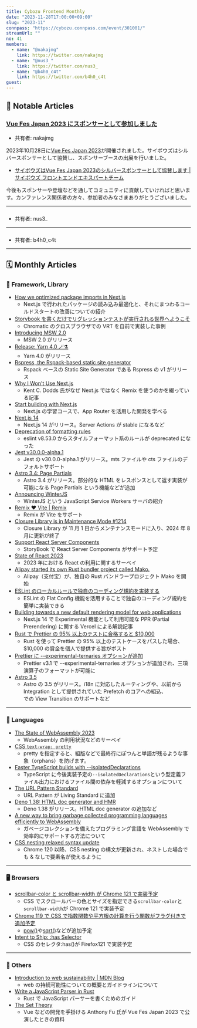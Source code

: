 ```yaml
---
title: Cybozu Frontend Monthly
date: "2023-11-28T17:00:00+09:00"
slug: "2023-11"
connpass: "https://cybozu.connpass.com/event/301001/"
streamUrl: ""
no: 41
members:
  - name: "@nakajmg"
    link: https://twitter.com/nakajmg
  - name: "@nus3_"
    link: https://twitter.com/nus3_
  - name: "@b4h0_c4t"
    link: https://twitter.com/b4h0_c4t
guest:
---
```


## 👀 Notable Articles

### [Vue Fes Japan 2023 にスポンサーとして参加しました](https://cybozu.github.io/frontend-expert/posts/sponsored-vuefes2023)

- 共有者: nakajmg

2023年10月28日に[Vue Fes Japan 2023](https://vuefes.jp/2023/)が開催されました。サイボウズはシルバースポンサーとして協賛し、スポンサーブースの出展を行いました。

- [サイボウズはVue Fes Japan 2023のシルバースポンサーとして協賛します | サイボウズ フロントエンドエキスパートチーム](https://cybozu.github.io/frontend-expert/posts/sponsor-vuefes2023)

今後もスポンサーや登壇などを通してコミュニティに貢献していければと思います。カンファレンス関係者の方々、参加者のみなさまありがとうございました。

---

### []()

- 共有者: nus3\_

---

### []()

- 共有者: b4h0_c4t

---

## 🗓 Monthly Articles

### 📖 Framework, Library

- [How we optimized package imports in Next.js](https://vercel.com/blog/how-we-optimized-package-imports-in-next-js)
  - Next.js で行われたパッケージの読み込み最適化と、それにまつわるコールドスタートの改善についての紹介
- [Storybook を書くだけでリグレッションテストが実行される世界へようこそ](https://speakerdeck.com/kubotak/storybookwoshu-kudakederiguretusiyontesutoga-shi-xing-sarerushi-jie-heyoukoso)
  - Chromatic のクロスブラウザでの VRT を自前で実装した事例
- [Introducing MSW 2.0](https://mswjs.io/blog/introducing-msw-2.0)
  - MSW 2.0 がリリース
- [Release: Yarn 4.0 🪄⚗️](https://yarnpkg.com/blog/release/4.0)
  - Yarn 4.0 がリリース
- [Rspress, the Rspack-based static site generator](https://github.com/orgs/web-infra-dev/discussions/5)
  - Rspack ベースの Static Site Generator である Rspress の v1 がリリース
- [Why I Won't Use Next.js](https://www.epicweb.dev/why-i-wont-use-nextjs)
  - Kent C. Dodds 氏がなぜ Next.js ではなく Remix を使うのかを綴っている記事
- [Start building with Next.js](https://nextjs.org/learn)
  - Next.js の学習コースで、App Router を活用した開発を学べる
- [Next.js 14](https://nextjs.org/blog/next-14)
  - Next.js 14 がリリース。Server Actions が stable になるなど
- [Deprecation of formatting rules](https://eslint.org/blog/2023/10/deprecating-formatting-rules/)
  - eslint v8.53.0 からスタイルフォーマット系のルールが deprecated になった
- [Jest v30.0.0-alpha.1](https://github.com/jestjs/jest/releases/tag/v30.0.0-alpha.1)
  - Jest の v30.0.0-alpha.1 がリリース。mts ファイルや cts ファイルのデフォルトサポート
- [Astro 3.4: Page Partials](https://astro.build/blog/astro-340/)
  - Astro 3.4 がリリース。部分的な HTML をレスポンスとして返す実装が可能になる Page Partials という機能などが追加
- [Announcing WinterJS](https://wasmer.io/posts/announcing-winterjs-service-workers)
  - WinterJS という JavaScript Service Workers サーバの紹介
- [Remix ❤️ Vite | Remix](https://remix.run/blog/remix-heart-vite)
  - Remix が Vite をサポート
- [Closure Library is in Maintenance Mode #1214](https://github.com/google/closure-library/issues/1214)
  - Closure Library が 11 月 1 日からメンテナンスモードに入り、2024 年 8 月に更新が終了
- [Support React Server Components](https://github.com/storybookjs/storybook/issues/21540#issuecomment-1784953028)
  - StoryBook で React Server Components がサポート予定
- [State of React 2023](https://survey.devographics.com/ja-JP/survey/state-of-react/2023)
  - 2023 年における React の利用に関するサーベイ
- [Alipay started its own Rust bundler project called Mako.](https://x.com/boshen_c/status/1719596594985681275)
  - Alipay（支付宝）が、独自の Rust バンドラープロジェクト Mako を開始
- [ESLint のローカルルールで独自のコーディング規約を実装する](https://speakerdeck.com/berlysia/202311-lightning-techtalks-2)
  - ESLint の Flat Config 機能を活用することで独自のコーディング規約を簡単に実装できる
- [Building towards a new default rendering model for web applications](https://vercel.com/blog/partial-prerendering-with-next-js-creating-a-new-default-rendering-model)
  - Next.js 14 で Experimental 機能として利用可能な PPR (Partial Prerendering) に関する Vercel による解説記事
- [Rust で Prettier の 95% 以上のテストに合格すると $10,000](https://console.algora.io/challenges/prettier)
  - Rust を使って Prettier の 95% 以上のテストケースをパスした場合、$10,000 の賞金を個人で提供する旨がポスト
- [Prettier に --experimental-ternaries オプションが追加](https://prettier.io/blog/2023/11/13/3.1.0.html)
  - Prettier v3.1 で --experimental-ternaries オプションが追加され、三項演算子のフォーマットが可能に
- [Astro 3.5](https://astro.build/blog/astro-350/)
  - Astro の 3.5 がリリース。i18n に対応したルーティングや、以前から Integration として提供されていた Prefetch のコアへの組込、<form> での View Transition のサポートなど

---

### 💬 Languages

- [The State of WebAssembly 2023](https://blog.scottlogic.com/2023/10/18/the-state-of-webassembly-2023.html)
  - WebAssembly の利用状況などのサーベイ
- [CSS `text-wrap: pretty`](https://developer.chrome.com/blog/css-text-wrap-pretty/)
  - pretty を指定すると、組版などで最終行にぽつんと単語が残るような事象（orphans）を防げます。
- [Faster TypeScript builds with --isolatedDeclarations](https://portal.gitnation.org/contents/faster-typescript-builds-with-isolateddeclarations)
  - TypeScript に今後実装予定の`--isolatedDeclarations`という型定義ファイル出力におけるファイル間の依存を軽減するオプションについて
- [The URL Pattern Standard](https://blog.whatwg.org/url-pattern-standard)
  - URL Pattern が Living Standard に追加
- [Deno 1.38: HTML doc generator and HMR](https://deno.com/blog/v1.38)
  - Deno 1.38 がリリース。HTML doc generator の追加など
- [A new way to bring garbage collected programming languages efficiently to WebAssembly](https://v8.dev/blog/wasm-gc-porting)
  - ガベージコレクションを備えたプログラミング言語を WebAssembly で効率的にサポートする方法について
- [CSS nesting relaxed syntax update](https://developer.chrome.com/blog/css-nesting-relaxed-syntax-update/)
  - Chrome 120 以降、CSS nesting の構文が更新され、ネストした場合でも & なしで要素名が使えるように

---

### 🖥 Browsers

- [scrollbar-color と scrollbar-width が Chrome 121 で実装予定](https://chromestatus.com/feature/5665308343795712)
  - CSS でスクロールバーの色とサイズを指定できる`scrollbar-color`と`scrollbar-width`が Chrome 121 で実装予定
- [Chrome 119 で CSS で指数関数や平方根の計算を行う関数がフラグ付きで追加予定](https://chromestatus.com/feature/5118715069202432)
  - [pow()](https://developer.mozilla.org/en-US/docs/Web/CSS/pow)や[sqrt()](https://developer.mozilla.org/en-US/docs/Web/CSS/sqrt)などが追加予定
- [Intent to Ship: :has Selector](https://groups.google.com/a/mozilla.org/g/dev-platform/c/oacuvZ2_hLg/m/4o28pFLkAwAJ)
  - CSS のセレクタ:has()が Firefox121 で実装予定

---

### 🦆 Others

- [Introduction to web sustainability | MDN Blog](https://developer.mozilla.org/en-US/blog/introduction-to-web-sustainability/)
  - web の持続可能性についての概要とガイドラインについて
- [Write a JavaScript Parser in Rust](https://oxc-project.github.io/javascript-parser-in-rust/ja/)
  - Rust で JavaScript パーサーを書くためのガイド
- [The Set Theory](https://talks.antfu.me/2023/vuefesjapan/1)
  - Vue などの開発を手掛ける Anthony Fu 氏が Vue Fes Japan 2023 で公演したときの資料
